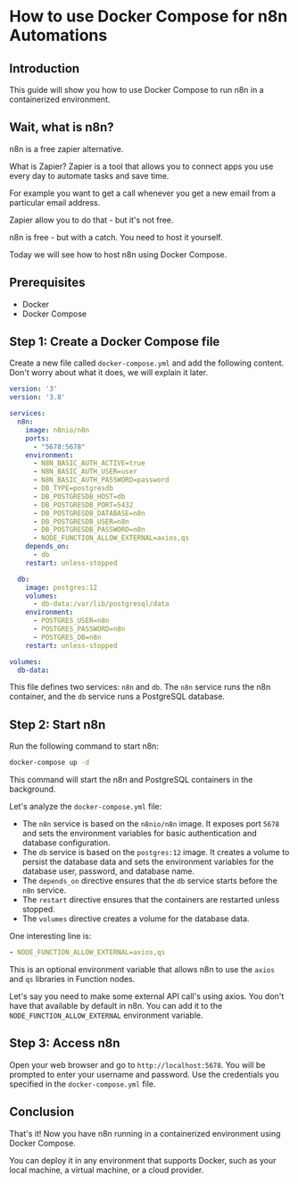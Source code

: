 # How to use Docker Compose for n8n Automations 

## Introduction

This guide will show you how to use Docker Compose to run n8n in a containerized environment.

## Wait, what is n8n?

n8n is a free zapier alternative.

What is Zapier? Zapier is a tool that allows you to connect apps you use every day to automate tasks and save time.

For example you want to get a call whenever you get a new email from a particular email address.

Zapier allow you to do that - but it's not free.

n8n is free - but with a catch. You need to host it yourself.

Today we will see how to host n8n using Docker Compose.

## Prerequisites

- Docker
- Docker Compose

## Step 1: Create a Docker Compose file

Create a new file called `docker-compose.yml` and add the following content. Don't worry about what it does, we will explain it later.

```yaml
version: '3'
version: '3.8'

services:
  n8n:
    image: n8nio/n8n
    ports:
      - "5678:5678"
    environment:
      - N8N_BASIC_AUTH_ACTIVE=true
      - N8N_BASIC_AUTH_USER=user
      - N8N_BASIC_AUTH_PASSWORD=password
      - DB_TYPE=postgresdb
      - DB_POSTGRESDB_HOST=db
      - DB_POSTGRESDB_PORT=5432
      - DB_POSTGRESDB_DATABASE=n8n
      - DB_POSTGRESDB_USER=n8n
      - DB_POSTGRESDB_PASSWORD=n8n
      - NODE_FUNCTION_ALLOW_EXTERNAL=axios,qs
    depends_on:
      - db
    restart: unless-stopped

  db:
    image: postgres:12
    volumes:
      - db-data:/var/lib/postgresql/data
    environment:
      - POSTGRES_USER=n8n
      - POSTGRES_PASSWORD=n8n
      - POSTGRES_DB=n8n
    restart: unless-stopped

volumes:
  db-data:
```

This file defines two services: `n8n` and `db`. The `n8n` service runs the n8n container, and the `db` service runs a PostgreSQL database.

## Step 2: Start n8n

Run the following command to start n8n:

```bash
docker-compose up -d
```

This command will start the n8n and PostgreSQL containers in the background.

Let's analyze the `docker-compose.yml` file:

- The `n8n` service is based on the `n8nio/n8n` image. It exposes port `5678` and sets the environment variables for basic authentication and database configuration.
- The `db` service is based on the `postgres:12` image. It creates a volume to persist the database data and sets the environment variables for the database user, password, and database name.
- The `depends_on` directive ensures that the `db` service starts before the `n8n` service.
- The `restart` directive ensures that the containers are restarted unless stopped.
- The `volumes` directive creates a volume for the database data.

One interesting line is:

```yaml
- NODE_FUNCTION_ALLOW_EXTERNAL=axios,qs
```

This is an optional environment variable that allows n8n to use the `axios` and `qs` libraries in Function nodes. 

Let's say you need to make some external API call's using axios. You don't have that available by default in n8n. You can add it to the `NODE_FUNCTION_ALLOW_EXTERNAL` environment variable.


## Step 3: Access n8n

Open your web browser and go to `http://localhost:5678`. You will be prompted to enter your username and password. Use the credentials you specified in the `docker-compose.yml` file.

## Conclusion

That's it! Now you have n8n running in a containerized environment using Docker Compose. 

You can deploy it in any environment that supports Docker, such as your local machine, a virtual machine, or a cloud provider.

